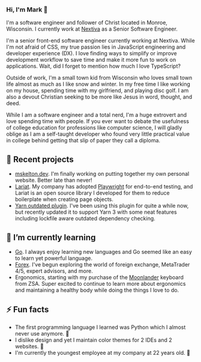 ### Hi, I'm Mark 👋

I'm a software engineer and follower of Christ located in Monroe, Wisconsin. I currently work at [Nextiva](https://www.nextiva.com) as a Senior Software Engineer.

I'm a senior front-end software engineer currently working at Nextiva. While I'm not afraid of CSS, my true passion lies in JavaScript engineering and developer experience (DX). I love finding ways to simplify or improve development workflow to save time and make it more fun to work on applications. Wait, did I forget to mention how much I love TypeScript?

Outside of work, I'm a small town kid from Wisconsin who loves small town life almost as much as I like snow and winter. In my free time I like working on my house, spending time with my girlfriend, and playing disc golf. I am also a devout Christian seeking to be more like Jesus in word, thought, and deed.

While I am a software engineer and a total nerd, I'm a huge extrovert and love spending time with people. If you ever want to debate the usefulness of college education for professions like computer science, I will gladly oblige as I am a self-taught developer who found very little practical value in college behind getting that slip of paper they call a diploma.

## 🔭 Recent projects

- [mskelton.dev](https://mskelton.dev). I'm finally working on putting together my own personal website. Better late than never!
- [Lariat](https://github.com/Widen/lariat). My company has adopted [Playwright](https://playwright.dev/) for end-to-end testing, and Lariat is an open source library I developed for them to reduce boilerplate when creating page objects.
- [Yarn outdated plugin](https://github.com/mskelton/yarn-plugin-outdated). I've been using this plugin for quite a while now, but recently updated it to support Yarn 3 with some neat features including lockfile aware outdated dependency checking.

## 🌱 I’m currently learning

- [Go](https://golang.org). I always enjoy learning new languages and Go seemed like an easy to learn yet powerful language.
- [Forex](https://en.wikipedia.org/wiki/Foreign_exchange_market). I've begun exploring the world of foreign exchange, MetaTrader 4/5, expert advisors, and more.
- Ergonomics, starting with my purchase of the [Moonlander](https://www.zsa.io/moonlander/) keyboard from ZSA. Super excited to continue to learn more about ergonomics and maintaining a healthy body while doing the things I love to do.

## ⚡ Fun facts

- The first programming language I learned was Python which I almost never use anymore. 🐍
- I dislike design and yet I maintain color themes for 2 IDEs and 2 websites. 🤷
- I'm currently the youngest employee at my company at 22 years old. 👶
